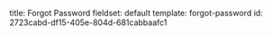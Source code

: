 title: Forgot Password
fieldset: default
template: forgot-password
id: 2723cabd-df15-405e-804d-681cabbaafc1
